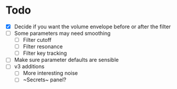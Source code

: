 # Todo
- [X] Decide if you want the volume envelope before or after the filter
- [ ] Some parameters may need smoothing
	- [ ] Filter cutoff
	- [ ] Filter resonance
	- [ ] Filter key tracking
- [ ] Make sure parameter defaults are sensible
- [ ] v3 additions
	- [ ] More interesting noise
	- [ ] ~Secrets~ panel?
